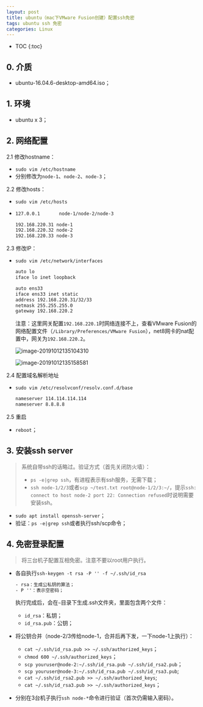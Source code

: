 ```yaml
---
layout: post
title: ubuntu（mac下VMware Fusion创建）配置ssh免密
tags: ubuntu ssh 免密
categories: Linux
---
```


* TOC
{:toc}

## 0. 介质

- ubuntu-16.04.6-desktop-amd64.iso；

## 1. 环境

- ubuntu x 3；

## 2. 网络配置

2.1 修改hostname：

- `sudo vim /etc/hostname`
- 分别修改为`node-1`、`node-2`、`node-3`；

2.2 修改hosts：

- `sudo vim /etc/hosts`

- ```txt
  127.0.0.1       node-1/node-2/node-3
  
  192.168.220.31 node-1
  192.168.220.32 node-2
  192.168.220.33 node-3
  ```

2.3 修改IP：

- `sudo vim /etc/network/interfaces`

  ```txt
  auto lo
  iface lo inet loopback
  
  auto ens33
  iface ens33 inet static
  address 192.168.220.31/32/33
  netmask 255.255.255.0
  gateway 192.168.220.2
  ```

  注意：这里网关配置`192.168.220.1`时网络连接不上，查看VMware Fusion的网络配置文件（`/Library/Preferences/VMware Fusion`），net8网卡的nat配置中，网关为`192.168.220.2`。

  ![image-20191012135104310](/Users/gp/Desktop/github_projects/AdoredU.github.io/_posts/assets/image-20191012135104310.png)

  ![image-20191012135158581](/Users/gp/Desktop/github_projects/AdoredU.github.io/_posts/assets/image-20191012135158581.png)

2.4 配置域名解析地址

- `sudo vim /etc/resolvconf/resolv.conf.d/base `

  ```txt
  nameserver 114.114.114.114
  nameserver 8.8.8.8
  ```

2.5 重启

- `reboot`；

## 3. 安装ssh server

> 系统自带ssh的话略过。验证方式（首先关闭防火墙）：
>
> - `ps -e|grep ssh`，有进程表示有ssh服务，无需下载；
> - `ssh node-1/2/3`或者`scp ~/test.txt root@node-1/2/3:~/`，提示`ssh: connect to host node-2 port 22: Connection refused`时说明需要安装ssh。

- `sudo apt install openssh-server`；
- 验证：`ps -e|grep ssh`或者执行ssh/scp命令；

## 4. 免密登录配置

> 将三台机子配置互相免密。注意不要以root用户执行。

- 各自执行`ssh-keygen -t rsa -P '' -f ~/.ssh/id_rsa`

  ```txt
  - rsa：生成公私钥的算法；
  - P ''：表示空密码；
  ```

  执行完成后，会在`~`目录下生成.ssh文件夹，里面包含两个文件：

  - `id_rsa`：私钥；
  - `id_rsa.pub`：公钥；

- 将公钥合并（node-2/3传给node-1，合并后再下发，一下node-1上执行）：

  - `cat ~/.ssh/id_rsa.pub >> ~/.ssh/authorized_keys`；
  - `chmod 600 ~/.ssh/authorized_keys`；
  - `scp youruser@node-2:~/.ssh/id_rsa.pub ~/.ssh/id_rsa2.pub`；
  - `scp youruser@node-3:~/.ssh/id_rsa.pub ~/.ssh/id_rsa3.pub`;
  - `cat ~/.ssh/id_rsa2.pub >> ~/.ssh/authorized_keys`;
  - `cat ~/.ssh/id_rsa3.pub >> ~/.ssh/authorized_keys`；

- 分别在3台机子执行`ssh node-*`命令进行验证（首次仍需输入密码）。

